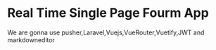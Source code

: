# Real Time Single Page Fourm App

 We are gonna use pusher,Laravel,Vuejs,VueRouter,Vuetify,JWT and markdowneditor
